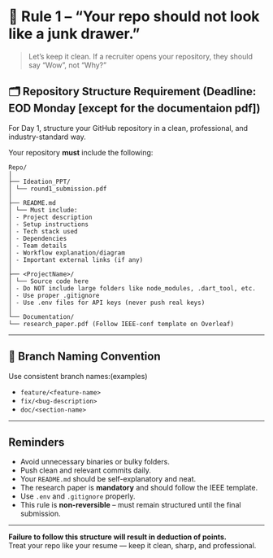 # 🔧 Rule 1 – “Your repo should not look like a junk drawer.”
> Let’s keep it clean. If a recruiter opens your repository, they should say “Wow”, not “Why?”

## 🗂️ Repository Structure Requirement (Deadline: EOD Monday [except for the documentaion pdf])

For Day 1, structure your GitHub repository in a clean, professional, and industry-standard way.

Your repository **must** include the following:
```
Repo/
│
├── Ideation_PPT/
│ └── round1_submission.pdf
│
├── README.md
│ └── Must include:
│ - Project description
│ - Setup instructions
│ - Tech stack used
│ - Dependencies
│ - Team details
│ - Workflow explanation/diagram
│ - Important external links (if any)
│
├── <ProjectName>/
│ └── Source code here
│ - Do NOT include large folders like node_modules, .dart_tool, etc.
│ - Use proper .gitignore
│ - Use .env files for API keys (never push real keys)
│
└── Documentation/
└── research_paper.pdf (Follow IEEE-conf template on Overleaf)
```
---

## 🌱 Branch Naming Convention

Use consistent branch names:(examples)
- `feature/<feature-name>`
- `fix/<bug-description>`
- `doc/<section-name>`

---

## Reminders
- Avoid unnecessary binaries or bulky folders.
- Push clean and relevant commits daily.
- Your `README.md` should be self-explanatory and neat.
- The research paper is **mandatory** and should follow the IEEE template.
- Use `.env` and `.gitignore` properly.
- This rule is **non-reversible** – must remain structured until the final submission.

---

**Failure to follow this structure will result in deduction of points.**  
Treat your repo like your resume — keep it clean, sharp, and professional.
